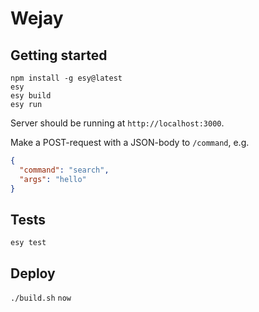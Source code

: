 # Wejay

## Getting started

```
npm install -g esy@latest
esy
esy build
esy run
```

Server should be running at `http://localhost:3000`.

Make a POST-request with a JSON-body to `/command`, e.g.

```json
{
  "command": "search",
  "args": "hello"
}
```

## Tests

`esy test`

## Deploy

`./build.sh`
`now`
